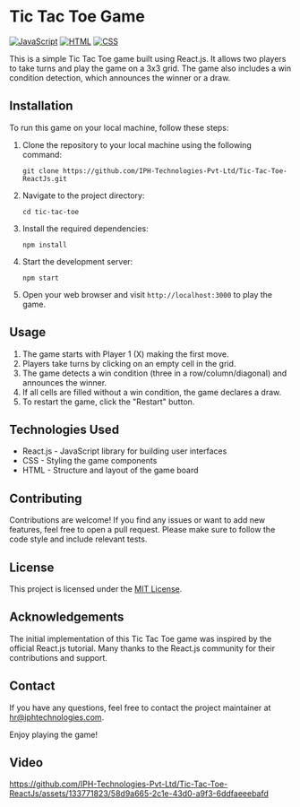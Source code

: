 # Tic Tac Toe Game
[![JavaScript](https://img.shields.io/badge/javascript-%2320232a.svg?style=for-the-badge&logo=javascript&logoColor=%23F7DF1E)](https://developer.mozilla.org/en-US/docs/Web/JavaScript)
[![HTML](https://img.shields.io/badge/html-%2320232a.svg?style=for-the-badge&logo=html5&logoColor=%23E34F26)](https://developer.mozilla.org/en-US/docs/Web/HTML)
[![CSS](https://img.shields.io/badge/css-%2320232a.svg?style=for-the-badge&logo=css3&logoColor=%231572B6)](https://developer.mozilla.org/en-US/docs/Web/CSS)


This is a simple Tic Tac Toe game built using React.js. It allows two players to take turns and play the game on a 3x3 grid. The game also includes a win condition detection, which announces the winner or a draw.

## Installation

To run this game on your local machine, follow these steps:

1. Clone the repository to your local machine using the following command:

   ```shell
   git clone https://github.com/IPH-Technologies-Pvt-Ltd/Tic-Tac-Toe-ReactJs.git
   ```

2. Navigate to the project directory:

   ```shell
   cd tic-tac-toe
   ```

3. Install the required dependencies:

   ```shell
   npm install
   ```

4. Start the development server:

   ```shell
   npm start
   ```

5. Open your web browser and visit `http://localhost:3000` to play the game.

## Usage

1. The game starts with Player 1 (X) making the first move.
2. Players take turns by clicking on an empty cell in the grid.
3. The game detects a win condition (three in a row/column/diagonal) and announces the winner.
4. If all cells are filled without a win condition, the game declares a draw.
5. To restart the game, click the "Restart" button.

## Technologies Used

- React.js - JavaScript library for building user interfaces
- CSS - Styling the game components
- HTML - Structure and layout of the game board

## Contributing

Contributions are welcome! If you find any issues or want to add new features, feel free to open a pull request. Please make sure to follow the code style and include relevant tests.

## License

This project is licensed under the [MIT License](LICENSE).

## Acknowledgements

The initial implementation of this Tic Tac Toe game was inspired by the official React.js tutorial. Many thanks to the React.js community for their contributions and support.

## Contact

If you have any questions, feel free to contact the project maintainer at hr@iphtechnologies.com.

Enjoy playing the game!


## Video

https://github.com/IPH-Technologies-Pvt-Ltd/Tic-Tac-Toe-ReactJs/assets/133771823/58d9a665-2c1e-43d0-a9f3-6ddfaeeebafd

